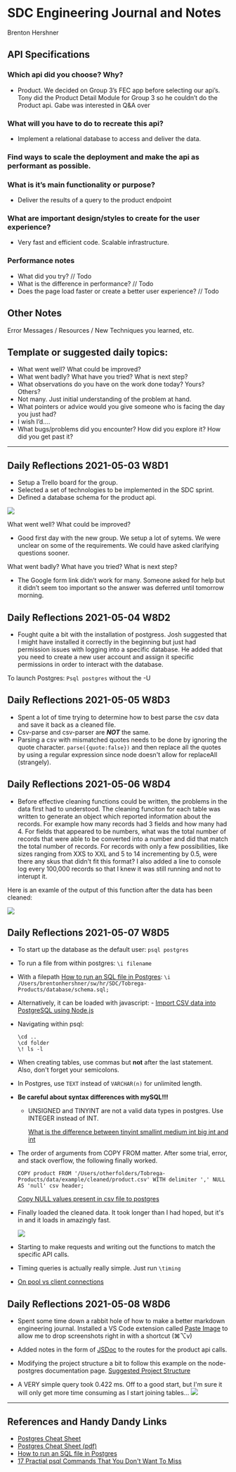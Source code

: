 # SDC Engineering Journal and Notes

Brenton Hershner

## API Specifications
### Which api did you choose? Why?

- Product. We decided on Group 3’s FEC app before selecting our api’s. Tony did the Product Detail Module for Group 3 so he couldn’t do the Product api. Gabe was interested in Q&A over 

### What will you have to do to recreate this api? 

- Implement a relational database to access and deliver the data.

### Find ways to scale the deployment and make the api as performant as possible. 

### What is it’s main functionality or purpose?

- Deliver the results of a query to the product endpoint

### What are important design/styles to create for the user experience?

- Very fast and efficient code. Scalable infrastructure.

### Performance notes

- What did you try? // Todo
- What is the difference in performance? // Todo
- Does the page load faster or create a better user experience? // Todo

## Other Notes

Error Messages / Resources / New Techniques you learned, etc.


## Template or suggested daily topics:

- What went well?  What could be improved?
- What went badly?  What have you tried? What is next step?
- What observations do you have on the work done today? Yours? Others?
- Not many. Just initial understanding of the problem at hand.
- What pointers or advice would you give someone who is facing the day you just had?  
- I wish I’d….
- What bugs/problems did you encounter? How did you explore it? How did you get past it?

---
## Daily Reflections 2021-05-03 W8D1

- Setup a Trello board for the group.
- Selected a set of technologies to be implemented in the SDC sprint.
- Defined a database schema for the product api.

![](./images/2021-05-08-11-14-33.png)

What went well?  What could be improved?
  - Good first day with the new group. We setup a lot of sytems. We were unclear on some of the requirements. We could have asked clarifying questions sooner.

What went badly?  What have you tried? What is next step?
  - The Google form link didn’t work for many. Someone asked for help but it didn’t seem too important so the answer was deferred until tomorrow morning.

## Daily Reflections 2021-05-04 W8D2

- Fought quite a bit with the installation of postgress. Josh suggested that I might have installed it correctly in the beginning but just had permission issues with logging into a specific database. He added that you need to create a new user account and assign it specific permissions in order to interact with the database.

To launch Postgres: `Psql postgres` without the -U

## Daily Reflections 2021-05-05 W8D3

- Spent a lot of time trying to determine how to best parse the csv data and save it back as a cleaned file.
- Csv-parse and csv-parser are ***NOT*** the same.
- Parsing a csv with mismatched quotes needs to be done by ignoring the quote character. `parse({quote:false})` and then replace all the quotes by using a regular expression since node doesn't allow for replaceAll (strangely).

## Daily Reflections 2021-05-06 W8D4

- Before effective cleaning functions could be written, the problems in the data first had to understood. The cleaning funciton for each table was written to generate an object which reported information about the records. For example how many records had 3 fields and how many had 4. For fields that appeared to be numbers, what was the total number of records that were able to be converted into a number and did that match the total number of records. For records with only a few possibilities, like sizes ranging from XXS to XXL and 5 to 14 incrementing by 0.5, were there any skus that didn't fit this format? I also added a line to console log every 100,000 records so that I knew it was still running and not to interupt it.

Here is an examle of the output of this function after the data has been cleaned:

![](./images/2021-05-08-11-14-10.png)

## Daily Reflections 2021-05-07 W8D5

- To start up the database as the default user:
    `psql postgres`
- To run a file from within postgres: `\i filename`
- With a filepath [How to run an SQL file in Postgres](https://kb.objectrocket.com/postgresql/how-to-run-an-sql-file-in-postgres-846): `\i /Users/brentonhershner/sw/hr/SDC/Tobrega-Products/database/schema.sql;`
- Alternatively, it can be loaded with javascript: - [Import CSV data into PostgreSQL using Node.js](https://bezkoder.com/node-js-csv-postgresql/)

- Navigating within psql:
  ```
  \cd ..
  \cd folder
  \! ls -l
  ```
- When creating tables, use commas but **not** after the last statement. Also, don't forget your semicolons.
- In Postgres, use `TEXT` instead of `VARCHAR(n)` for unlimited length.
- **Be careful about syntax differences with mySQL!!!**
  - UNSIGNED and TINYINT are not a valid data types in postgres. Use INTEGER instead of INT.
    
    [What is the difference between tinyint smallint medium int big int and int](https://stackoverflow.com/questions/2991405/what-is-the-difference-between-tinyint-smallint-mediumint-bigint-and-int-in-m)
- The order of arguments from COPY FROM matter. After some trial, error, and stack overflow, the following finally worked.
    ```
    COPY product FROM '/Users/otherfolders/Tobrega-Products/data/example/cleaned/product.csv' WITH delimiter ',' NULL AS 'null' csv header;
    ```

    [Copy NULL values present in csv file to postgres](https://stackoverflow.com/questions/19034674/copy-null-values-present-in-csv-file-to-postgres)

- Finally loaded the cleaned data. It took longer than I had hoped, but it's in and it loads in amazingly fast.

    ![](https://i.imgur.com/gCz8Ooj.png)
- Starting to make requests and writing out the functions to match the specific API calls.
- Timing queries is actually really simple. Just run `\timing`
- [On pool vs client connections](https://stackoverflow.com/questions/48751505/how-can-i-choose-between-client-or-pool-for-node-postgres)

## Daily Reflections 2021-05-08 W8D6

- Spent some time down a rabbit hole of how to make a better markdown engineering journal. Installed a VS Code extension called [Paste Image](https://marketplace.visualstudio.com/items?itemName=mushan.vscode-paste-image) to allow me to drop screenshots right in with a shortcut (⌘⌥v)
- Added notes in the form of [JSDoc](https://jsdoc.app/index.html) to the routes for the product api calls. 
- Modifying the project structure a bit to follow this example on the node-postgres documentation page. [Suggested Project Structure](https://node-postgres.com/guides/project-structure)

- A VERY simple query took 0.422 ms. Off to a good start, but I'm sure it will only get more time consuming as I start joining tables...
    ![](./images/2021-05-08-13-04-02.png)





---

## References and Handy Dandy Links

- [Postgres Cheat Sheet](https://www.postgresqltutorial.com/postgresql-cheat-sheet/)
- [Postgres Cheat Sheet (pdf)](https://www.postgresqltutorial.com/wp-content/uploads/2018/03/PostgreSQL-Cheat-Sheet.pdf)
- [How to run an SQL file in Postgres](https://kb.objectrocket.com/postgresql/how-to-run-an-sql-file-in-postgres-846)
- [17 Practial psql Commands That You Don't Want To Miss](https://www.postgresqltutorial.com/psql-commands/)





